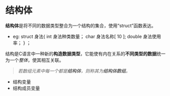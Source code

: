 
# 结构体

**结构体**是将不同的数据类型整合为一个结构的集合，使用“struct”函数表达。
 
 - eg: struct  身法{
int   身法种类数量；
char   身法名称[ 10 ];
 double 身法使用率；
  } ；

结构是C语言中一种新的**构造数据类型**，它能使有内在关系的**不同类型的数据**统一为一个*整体*，使其相互关联。
>*若数组元素中每一个都是**结构体**，则称其为**结构体数组**。*


- 结构变量
- 结构成员变量
<!--stackedit_data:
eyJoaXN0b3J5IjpbLTY3Mjk0NzI5NiwxNjgzOTY3OTUzLC00ND
g2MTE3NzFdfQ==
-->